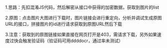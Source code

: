 1.思路：先扣混淆JS代码，然后解密从接口中获得的加密数据，获取到图片的list

2.原图：点击图片大图进行下载时，图片链接会进行重定向，分析并调试生成原图URL的接口，拼接图片的id进行请求获取到原图URL然后下载

3.注意：获取到的原图链接如果直接在网页打开是403，需请求下载，另外如果速度过快会触发验证码（验证码可用ddddocr，通过率未测试）
